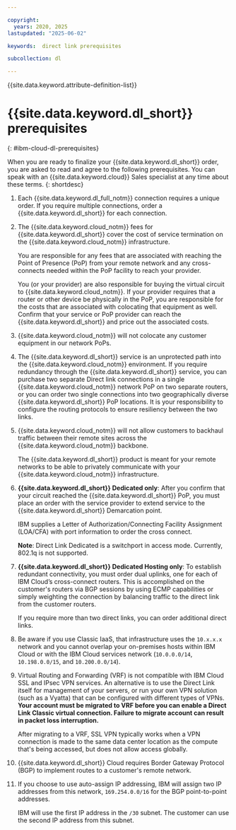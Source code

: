 ```yaml
---

copyright:
  years: 2020, 2025
lastupdated: "2025-06-02"

keywords:  direct link prerequisites

subcollection: dl

---
```


{{site.data.keyword.attribute-definition-list}}

# {{site.data.keyword.dl_short}} prerequisites
{: #ibm-cloud-dl-prerequisites}

When you are ready to finalize your {{site.data.keyword.dl_short}} order, you are asked to read and agree to the following prerequisites. You can speak with an {{site.data.keyword.cloud}} Sales specialist at any time about these terms.
{: shortdesc}

1. Each {{site.data.keyword.dl_full_notm}} connection requires a unique order. If you require multiple connections, order a {{site.data.keyword.dl_short}} for each connection.

1. The {{site.data.keyword.cloud_notm}} fees for {{site.data.keyword.dl_short}} cover the cost of service termination on the {{site.data.keyword.cloud_notm}} infrastructure.

   You are responsible for any fees that are associated with reaching the Point of Presence (PoP) from your remote network and any cross-connects needed within the PoP facility to reach your provider.

   You (or your provider) are also responsible for buying the virtual circuit to {{site.data.keyword.cloud_notm}}. If your provider requires that a router or other device be physically in the PoP, you are responsible for the costs that are associated with colocating that equipment as well. Confirm that your service or PoP provider can reach the {{site.data.keyword.dl_short}} and price out the associated costs.

1. {{site.data.keyword.cloud_notm}} will not colocate any customer equipment in our network PoPs.

1. The {{site.data.keyword.dl_short}} service is an unprotected path into the {{site.data.keyword.cloud_notm}} environment. If you require redundancy through the {{site.data.keyword.dl_short}} service, you can purchase two separate Direct link connections in a single {{site.data.keyword.cloud_notm}} network PoP on two separate routers, or you can order two single connections into two geographically diverse {{site.data.keyword.dl_short}} PoP locations. It is your responsibility to configure the routing protocols to ensure resiliency between the two links.

1. {{site.data.keyword.cloud_notm}} will not allow customers to backhaul traffic between their remote sites across the {{site.data.keyword.cloud_notm}} backbone.

   The {{site.data.keyword.dl_short}} product is meant for your remote networks to be able to privately communicate with your {{site.data.keyword.cloud_notm}} infrastructure.

1. **{{site.data.keyword.dl_short}} Dedicated only**: After you confirm that your circuit reached the {{site.data.keyword.dl_short}} PoP, you must place an order with the service provider to extend service to the {{site.data.keyword.dl_short}} Demarcation point.

   IBM supplies a Letter of Authorization/Connecting Facility Assignment (LOA/CFA) with port information to order the cross connect.

   **Note**: Direct Link Dedicated is a switchport in access mode. Currently, 802.1q is not supported. 

1. **{{site.data.keyword.dl_short}} Dedicated Hosting only**: To establish redundant connectivity, you must order dual uplinks, one for each of IBM Cloud’s cross-connect routers. This is accomplished on the customer's routers via BGP sessions by using ECMP capabilities or simply weighting the connection by balancing traffic to the direct link from the customer routers.

    If you require more than two direct links, you can order additional direct links. 

1. Be aware if you use Classic IaaS, that infrastructure uses the `10.x.x.x` network and you cannot overlap your on-premises hosts within IBM Cloud or with the IBM Cloud services network (`10.0.0.0/14`, `10.198.0.0/15`, and `10.200.0.0/14`).

1. Virtual Routing and Forwarding (VRF) is not compatible with IBM Cloud SSL and IPsec VPN services. An alternative is to use the Direct Link itself for management of your servers, or run your own VPN solution (such as a Vyatta) that can be configured with different types of VPNs. **Your account must be migrated to VRF before you can enable a Direct Link Classic virtual connection. Failure to migrate account can result in packet loss interruption.**

   After migrating to a VRF, SSL VPN typically works when a VPN connection is made to the same data center location as the compute that's being accessed, but does not allow access globally.

1. {{site.data.keyword.dl_short}} Cloud requires Border Gateway Protocol (BGP) to implement routes to a customer's remote network.

1. If you choose to use auto-assign IP addressing, IBM will assign two IP addresses from this network, `169.254.0.0/16` for the BGP point-to-point addresses.

   IBM will use the first IP address in the `/30` subnet. The customer can use the second IP address from this subnet.
